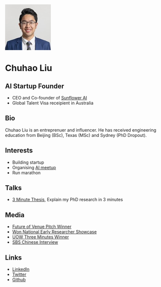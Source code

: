 ![Image of chuhao liu](images/CL.png)

# Chuhao Liu

## AI Startup Founder

- CEO and Co-founder of [Sunflower AI](https://www.sunflowerai.io)
- Global Talent Visa receipient in Australia

## Bio

Chuhao Liu is an entreprenuer and influencer. He has received engineering education from Beijing (BSc), Texas (MSc) and Sydney (PhD Dropout).

## Interests

- Building startup
- Organising [AI meetup](https://www.linkedin.com/company/chinese-ai-meetup?trk=organization_guest_main-feed-card-text)
- Run marathon

## Talks

- [3 Minute Thesis](https://www.youtube.com/watch?v=0kpJ52Fi94o), Explain my PhD research in 3 minutes


## Media

- [Future of Venue Pitch Winner](https://www.usualcompany.com/blog/it-s-a-wrap-future-of-venues-showcase)
- [Won National Early Researcher Showcase](https://www.uow.edu.au/media/2018/engineering-student-wins-national-early-researchers-showcase-competition.php)
- [UOW Three Minutes Winner](https://www.uow.edu.au/the-stand/2019/uow-three-minute-thesis-winner.php)
- [SBS Chinese Interview](https://www.sbs.com.au/language/chinese/zh-hans/podcast-episode/chinese-communities/cw9hm1gcl)


## Links

- [LinkedIn](https://www.linkedin.com/in/chuhaoliuinnovation/)
- [Twitter](https://twitter.com/Chuhao__Liu)
- [Github](https://github.com/Chuhao95/)
